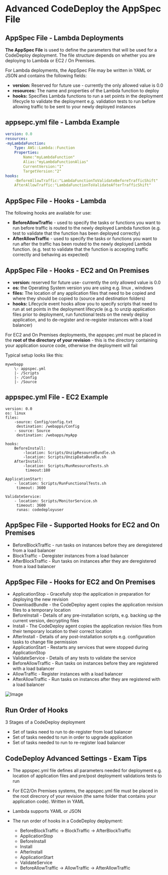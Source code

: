 # Advanced CodeDeploy the AppSpec File
## AppSpec File - Lambda Deployments
**The AppSpec File** is used to define the parameters that will be used for a CodeDeploy deployment. The file structure depends on whether you are deploying to Lambda or EC2 / On Premises.

For Lambda deployments, the AppSpec File may be written in YAML or JSON and contains the following fields:
- **version:** Reserved for future use - currently the only allowed value is 0.0
- **resources:** The name and properties of the Lambda function to deploy
- **hooks:** Specifies Lambda functions to run a set points in the deployment lifecycle to validate the deployment e.g. validation tests to run before allowing traffic to be sent to your newly deployed instances

## appsepc.yml file - Lambda Example
```yml 
version: 0.0
resources:
-myLambdaFunction:
    Type: AWS::Lambda::Function
    Properties:
        Name:"myLambdaFunction"
        Alias:"myLambdaFunctionAlias"
        CurrentVersion:"1"
        TargetVersion:"2"
hooks:
    -BeforeAllowTraffic:"LambdaFunctionToValidateBeforeTrafficShift"
    AfterAllowTraffic:"LambdaFunctionToValidateAfterTrafficShift"
```

## AppSpec File - Hooks - Lambda
The following hooks are available for use:
- **BeforeAllowTraffic** - used to specify the tasks or functions you want to run before traffic is routed to the newly deployed Lambda function (e.g. test to validate that the function has been deployed correctly)
- **AfterAllowTraffic** - used to specify the tasks or functions you want to run after the traffic has been routed to the newly deployed Lambda function. (e.g. test to validate that the function is accepting traffic correctly and behaving as expected)

## AppSpec File - Hooks - EC2 and On Premises
- **version:** reserved for future use- currently the only allowed value is 0.0
- **os:** the Operating System version you are using e.g. linux , windows
- **files:** The location of any application files that need to be copied and where they should be copied to (source and destination folders)
- **hooks:** Lifecycle event hooks allow you to specify scripts that need to run at set points in the deployment lifecycle (e.g. to unzip application files prior to deployment, run functional tests on the newly deploy application, and to de-register and re-register instances with a load balancer)


For EC2 and On Premises deployments, the appspec.yml must be placed in the **root of the directory of your revision** - this is the directory containing your application source code, otherwise the deployment will fail

Typical setup looks like this:
```
mywebapp
    \- appspec.yml
    |- /Scripts
    |- /Config
    |- /Source 
```

## appspec.yml File - EC2 Example
```
version: 0.0
os: linux
files:
    -source: Config/config.txt
     destination: /webapps/Config
    - source: Source
     destination: /webapps/myApp
```

``` 
hooks:
    BeforeInstall:
        -location: Scripts/UnzipResourceBundle.sh
        -location: Scripts/UnzipDataBundle.sh
    AfterInstall:
        -location: Scripts/RunResourceTests.sh
         timeout:180
```

```
ApplicationStart:
    - location: Scripts/RunFunctionalTests.sh
     timeout: 3600
     
ValidateService:
    - location: Scripts/MonitorService.sh
     timeout: 3600
     runas: codedeployuser

```


## AppSpec File - Supported Hooks for EC2 and On Premises
- BeforeBlockTraffic - run tasks on instances before they are deregistered from a load balancer
- BlockTraffic - Deregister instances from a load balancer
- AfterBlockTraffic - Run tasks on instances after they are deregistered from a load balancer

## AppSpec File - Hooks for EC2  and On Premises
- ApplicationStop - Gracefully stop the application in preparation for deploying the new revision
- DownloadBundle - the CodeDeploy agent copies the application revision files to a temporary location
- BeforeInstall - Details of any pre-installation scripts, e.g. backing up the current version, decrypting files
- Install - The CodeDeploy agent copies the application revision files from their temporary location to their correct location
- AfterInstall - Details of any post-installation scripts e.g. configuration tasks to change file permission
- ApplicationStart - Restarts any services that were stopped during ApplicationStop
- ValidateService - Details of any tests to validate the service
- BeforeAllowTraffic - Run tasks on instances before they are registered with a load balancer
- AllowTraffic - Register instances with a load balancer
- AfterAllowTraffic - Run tasks on instances after they are registered with a load balancer

![Image](https://i.imgur.com/0ljgqpr.jpg)

## Run Order of Hooks
3 Stages of a CodeDeploy deployment
- Set of tasks need to run to de-register from load balancer
- Set of tasks needed to run in order to upgrade application
- Set of tasks needed to run to re-register load balancer

## CodeDeploy Advanced Settings - Exam Tips
- The appspec.yml file defines all parameters needed for deployment e.g. location of application files and pre/post deployment validations tests to run
- For EC2/On Premises systems, the appspec.yml file must be placed in the root direcrory of your revision (the same folder that contains your application code). Written in YAML
- Lambda supports YAML or JSON

- The run order of hooks in a CodeDeploy deplpyment:
    - BeforeBlockTraffic -> BlockTraffic -> AfterBlockTraffic
    - ApplicationStop
    - BeforeInstall
    - Install
    - AfterInstall
    - ApplicationStart
    - ValidateService
    - BeforeAllowTraffic -> AllowTraffic -> AfterAllowTraffic
    

